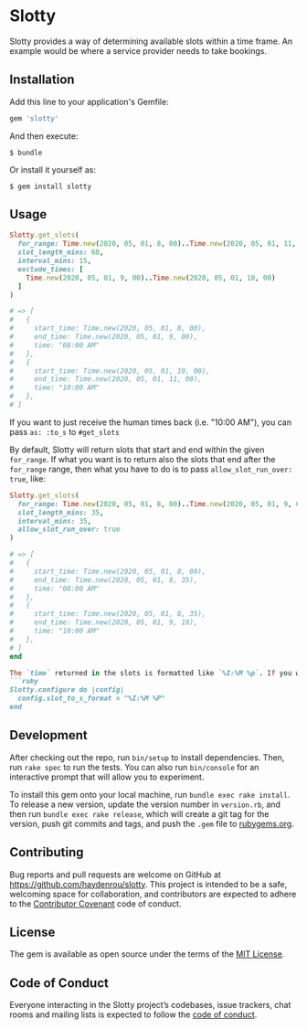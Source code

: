 # Slotty

Slotty provides a way of determining available slots within a time frame. An example would be where a service provider needs to take bookings.

## Installation

Add this line to your application's Gemfile:

```ruby
gem 'slotty'
```

And then execute:

    $ bundle

Or install it yourself as:

    $ gem install slotty

## Usage

```ruby
Slotty.get_slots(
  for_range: Time.new(2020, 05, 01, 8, 00)..Time.new(2020, 05, 01, 11, 00),
  slot_length_mins: 60,
  interval_mins: 15,
  exclude_times: [
    Time.new(2020, 05, 01, 9, 00)..Time.new(2020, 05, 01, 10, 00)
  ]
)

# => [
#   {
#     start_time: Time.new(2020, 05, 01, 8, 00),
#     end_time: Time.new(2020, 05, 01, 9, 00),
#     time: "08:00 AM"
#   },
#   {
#     start_time: Time.new(2020, 05, 01, 10, 00),
#     end_time: Time.new(2020, 05, 01, 11, 00),
#     time: "10:00 AM"
#   },
# ]
```

If you want to just receive the human times back (i.e. "10:00 AM"), you can pass `as: :to_s` to `#get_slots`

By default, Slotty will return slots that start and end within the given `for_range`. If what you want is to return also the slots that end after the `for_range` range, then what you have to do is to pass `allow_slot_run_over: true`, like:
```ruby
Slotty.get_slots(
  for_range: Time.new(2020, 05, 01, 8, 00)..Time.new(2020, 05, 01, 9, 00),
  slot_length_mins: 35,
  interval_mins: 35,
  allow_slot_run_over: true
)

# => [
#   {
#     start_time: Time.new(2020, 05, 01, 8, 00),
#     end_time: Time.new(2020, 05, 01, 8, 35),
#     time: "08:00 AM"
#   },
#   {
#     start_time: Time.new(2020, 05, 01, 8, 35),
#     end_time: Time.new(2020, 05, 01, 9, 10),
#     time: "10:00 AM"
#   },
# ]
end

The `time` returned in the slots is formatted like `%I:%M %p`. If you want to chang the way it is returned, Slotty provides a configuration you can use for that. In an initialiazer do:
```ruby
Slotty.configure do |config|
  config.slot_to_s_format = "%I:%M %P"
end
```

## Development

After checking out the repo, run `bin/setup` to install dependencies. Then, run `rake spec` to run the tests. You can also run `bin/console` for an interactive prompt that will allow you to experiment.

To install this gem onto your local machine, run `bundle exec rake install`. To release a new version, update the version number in `version.rb`, and then run `bundle exec rake release`, which will create a git tag for the version, push git commits and tags, and push the `.gem` file to [rubygems.org](https://rubygems.org).

## Contributing

Bug reports and pull requests are welcome on GitHub at https://github.com/haydenrou/slotty. This project is intended to be a safe, welcoming space for collaboration, and contributors are expected to adhere to the [Contributor Covenant](http://contributor-covenant.org) code of conduct.

## License

The gem is available as open source under the terms of the [MIT License](https://opensource.org/licenses/MIT).

## Code of Conduct

Everyone interacting in the Slotty project’s codebases, issue trackers, chat rooms and mailing lists is expected to follow the [code of conduct](https://github.com/haydenrou/slotty/blob/master/CODE_OF_CONDUCT.md).
